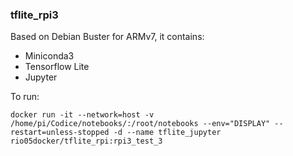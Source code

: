 ### tflite_rpi3
Based on Debian Buster for ARMv7, it contains:

* Miniconda3
* Tensorflow Lite
* Jupyter

To run:

```console
docker run -it --network=host -v /home/pi/Codice/notebooks/:/root/notebooks --env="DISPLAY" --restart=unless-stopped -d --name tflite_jupyter rio05docker/tflite_rpi:rpi3_test_3
```


